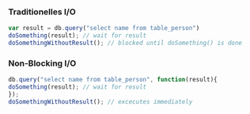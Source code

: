 ### Traditionelles I/O

``` js
var result = db.query("select name from table_person")
doSomething(result); // wait for result
doSomethingWithoutResult(); // blocked until doSomething() is done
```

### Non-Blocking I/O

``` js
db.query("select name from table_person", function(result){
doSomething(result); // wait for result
});
doSomethingWithoutResult(); // excecutes immediately
```
